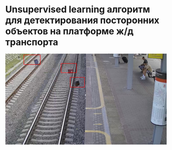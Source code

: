 # Unsupervised learning алгоритм для детектирования посторонних объектов на платформе ж/д транспорта
![Image alt](https://github.com/TooCurious/Anomaly_Detection_on_Railway/blob/main/1126_3.png)
